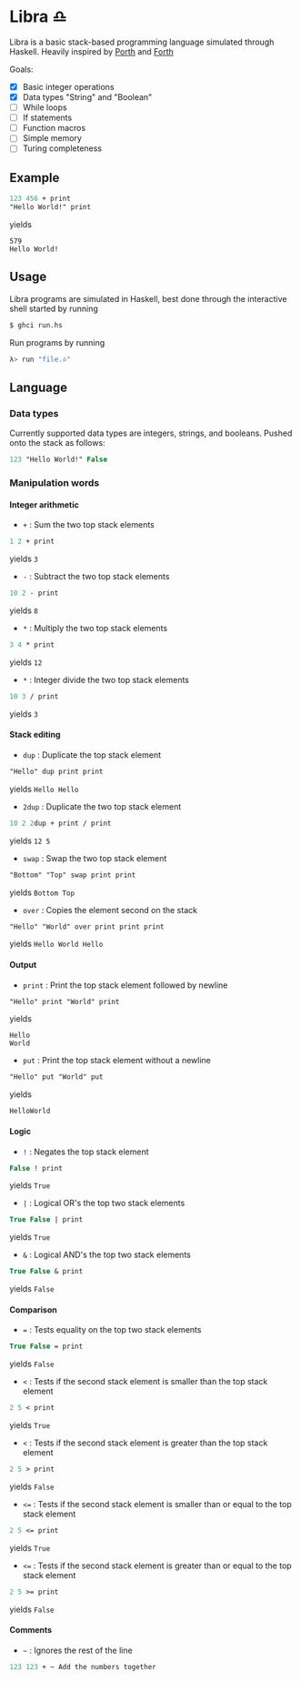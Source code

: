 # Libra ♎️

Libra is a basic stack-based programming language simulated through Haskell.
Heavily inspired by [Porth](https://github.com/tsoding/porth) and [Forth](<https://en.wikipedia.org/wiki/Forth_(programming_language)>)

Goals:
- [x] Basic integer operations
- [x] Data types "String" and "Boolean"
- [ ] While loops
- [ ] If statements
- [ ] Function macros
- [ ] Simple memory
- [ ] Turing completeness

## Example
```pascal
123 456 + print
"Hello World!" print
```
yields
```
579
Hello World!
```

## Usage

Libra programs are simulated in Haskell, best done through the interactive shell started by running
```bash
$ ghci run.hs
```
Run programs by running
```bash
λ> run "file.♎️"
```

## Language

### Data types

Currently supported data types are integers, strings, and booleans. Pushed onto the stack as follows:
```pascal
123 "Hello World!" False
```

### Manipulation words

#### Integer arithmetic

- `+` : Sum the two top stack elements
```pascal
1 2 + print
```
yields `3`

- `-` : Subtract the two top stack elements
```pascal
10 2 - print
```
yields `8`

- `*` : Multiply the two top stack elements
```pascal
3 4 * print
```
yields `12`

- `*` : Integer divide the two top stack elements
```pascal
10 3 / print
```
yields `3`

#### Stack editing
- `dup` : Duplicate the top stack element
```pascal
"Hello" dup print print
```
yields `Hello Hello`

- `2dup` : Duplicate the two top stack element
```pascal
10 2 2dup + print / print
```
yields `12 5`

- `swap` : Swap the two top stack element
```pascal
"Bottom" "Top" swap print print
```
yields `Bottom Top`

- `over` : Copies the element second on the stack
```pascal
"Hello" "World" over print print print
```
yields `Hello World Hello`

#### Output
- `print` : Print the top stack element followed by newline
```pascal
"Hello" print "World" print
```
yields
```
Hello
World
```

- `put` : Print the top stack element without a newline
```pascal
"Hello" put "World" put
```
yields
```
HelloWorld
```

#### Logic
- `!` : Negates the top stack element
```pascal
False ! print
```
yields `True`

- `|` : Logical OR's the top two stack elements
```pascal
True False | print
```
yields `True`

- `&` : Logical AND's the top two stack elements
```pascal
True False & print
```
yields `False`

#### Comparison
- `=` : Tests equality on the top two stack elements
```pascal
True False = print
```
yields `False`

- `<` : Tests if the second stack element is smaller than the top stack element
```pascal
2 5 < print
```
yields `True`

- `<` : Tests if the second stack element is greater than the top stack element
```pascal
2 5 > print
```
yields `False`

- `<=` : Tests if the second stack element is smaller than or equal to the top stack element
```pascal
2 5 <= print
```
yields `True`

- `<=` : Tests if the second stack element is greater than or equal to the top stack element
```pascal
2 5 >= print
```
yields `False`

#### Comments
- `~` : Ignores the rest of the line
```pascal
123 123 + ~ Add the numbers together
```
